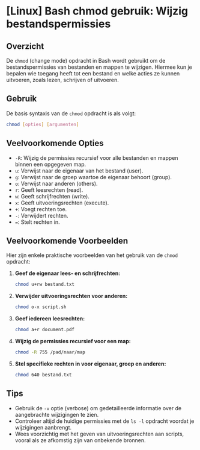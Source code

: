 # [Linux] Bash chmod gebruik: Wijzig bestandspermissies

## Overzicht
De `chmod` (change mode) opdracht in Bash wordt gebruikt om de bestandspermissies van bestanden en mappen te wijzigen. Hiermee kun je bepalen wie toegang heeft tot een bestand en welke acties ze kunnen uitvoeren, zoals lezen, schrijven of uitvoeren.

## Gebruik
De basis syntaxis van de `chmod` opdracht is als volgt:

```bash
chmod [opties] [argumenten]
```

## Veelvoorkomende Opties
- `-R`: Wijzig de permissies recursief voor alle bestanden en mappen binnen een opgegeven map.
- `u`: Verwijst naar de eigenaar van het bestand (user).
- `g`: Verwijst naar de groep waartoe de eigenaar behoort (group).
- `o`: Verwijst naar anderen (others).
- `r`: Geeft leesrechten (read).
- `w`: Geeft schrijfrechten (write).
- `x`: Geeft uitvoeringsrechten (execute).
- `+`: Voegt rechten toe.
- `-`: Verwijdert rechten.
- `=`: Stelt rechten in.

## Veelvoorkomende Voorbeelden
Hier zijn enkele praktische voorbeelden van het gebruik van de `chmod` opdracht:

1. **Geef de eigenaar lees- en schrijfrechten:**
   ```bash
   chmod u+rw bestand.txt
   ```

2. **Verwijder uitvoeringsrechten voor anderen:**
   ```bash
   chmod o-x script.sh
   ```

3. **Geef iedereen leesrechten:**
   ```bash
   chmod a+r document.pdf
   ```

4. **Wijzig de permissies recursief voor een map:**
   ```bash
   chmod -R 755 /pad/naar/map
   ```

5. **Stel specifieke rechten in voor eigenaar, groep en anderen:**
   ```bash
   chmod 640 bestand.txt
   ```

## Tips
- Gebruik de `-v` optie (verbose) om gedetailleerde informatie over de aangebrachte wijzigingen te zien.
- Controleer altijd de huidige permissies met de `ls -l` opdracht voordat je wijzigingen aanbrengt.
- Wees voorzichtig met het geven van uitvoeringsrechten aan scripts, vooral als ze afkomstig zijn van onbekende bronnen.